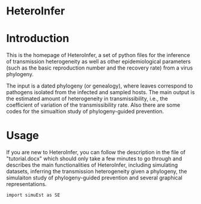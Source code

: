 # HeteroInfer
# Introduction
This is the homepage of HeteroInfer, a set of python files for the inference of transmission heterogeneity as well as other epidemiological parameters (such as the basic reproduction number and the recovery rate) from a virus phylogeny. 

The input is a dated phylogeny (or genealogy), where leaves correspond to pathogens isolated from the infected and sampled hosts. The main output is the estimated amount of heterogeneity in transmissibility, i.e., the coefficient of variation of the transmissibility rate. Also there are some codes for the simualtion study of phylogeny-guided prevention.

# Usage
If you are new to HeteroInfer, you can follow the description in the file of "tutorial.docx" which should only take a few minutes to go through and describes the main functionalities of HeteroInfer, including simulating datasets, inferring the transmission heterogeneity given a phylogeny, the simulaiton study of phylogeny-guided prevention and several graphical representations.
```
import simuEst as SE
```
